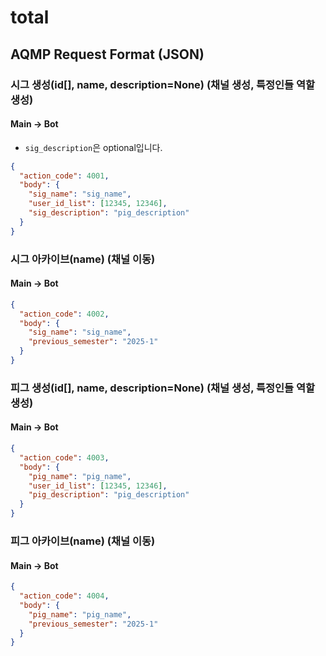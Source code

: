 # total

## AQMP Request Format (JSON)

### 시그 생성(id[], name, description=None) (채널 생성, 특정인들 역할 생성)

#### Main -> Bot

* `sig_description`은 optional입니다.
```json
{
  "action_code": 4001,
  "body": {
    "sig_name": "sig_name",
    "user_id_list": [12345, 12346],
    "sig_description": "pig_description"
  }
}
```


### 시그 아카이브(name) (채널 이동)

#### Main -> Bot

```json
{
  "action_code": 4002,
  "body": {
    "sig_name": "sig_name",
    "previous_semester": "2025-1"
  }
}
```

### 피그 생성(id[], name, description=None) (채널 생성, 특정인들 역할 생성)

#### Main -> Bot

```json
{
  "action_code": 4003,
  "body": {
    "pig_name": "pig_name",
    "user_id_list": [12345, 12346],
    "pig_description": "pig_description"
  }
}
```


### 피그 아카이브(name) (채널 이동)

#### Main -> Bot

```json
{
  "action_code": 4004,
  "body": {
    "pig_name": "pig_name",
    "previous_semester": "2025-1"
  }
}
```
